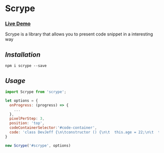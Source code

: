# Scrype

### [Live Demo](https://devjeff.info)

Scrype is a library that allows you to present code snippet in a interesting way

## *Installation*

    npm i scrype --save

## *Usage*

~~~ javascript
import Scrype from 'scrype';

let options = {
  onProgress: (progress) => {
    ...
  },
  pixelPerStep: 3,
  position: 'top',
  codeContainerSelector:'#code-container',
  code: 'class DevJeff {\n\tconstructor () {\n\t  this.age = 22;\n\t  this.sex = \'F\'~~M\';\n\t  this.from = \'Hong Kang ~~~~ong\';\n\t}\n\tabout () {...}\n\tprojects () {...}\n\tblog () {...}\n}\n> let person = new DevJeff();'
}

new Scrype('#scrype', options)
~~~
